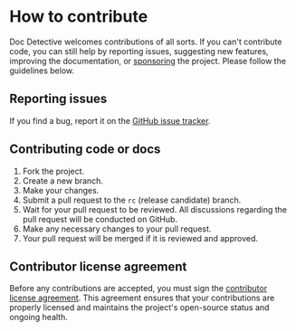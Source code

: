 # How to contribute

Doc Detective welcomes contributions of all sorts. If you can't contribute code, you can still help by reporting issues, suggesting new features, improving the documentation, or [sponsoring](support) the project. Please follow the guidelines below.

## Reporting issues

If you find a bug, report it on the [GitHub issue tracker](https://github.com/doc-detective/doc-detective-core/issues).

## Contributing code or docs

1. Fork the project.
2. Create a new branch.
3. Make your changes.
4. Submit a pull request to the `rc` (release candidate) branch.
5. Wait for your pull request to be reviewed. All discussions regarding the pull request will be conducted on GitHub.
6. Make any necessary changes to your pull request.
7. Your pull request will be merged if it is reviewed and approved.

## Contributor license agreement

Before any contributions are accepted, you must sign the [contributor license agreement](https://cla-assistant.io/doc-detective/doc-detective.github.io). This agreement ensures that your contributions are properly licensed and maintains the project's open-source status and ongoing health.
